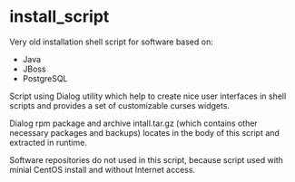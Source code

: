 # install_script
Very old installation shell script for software based on:
* Java 
* JBoss
* PostgreSQL

Script using Dialog utility which help to create nice user interfaces in shell scripts and provides a set of customizable curses widgets.

Dialog rpm package and archive intall.tar.gz (which contains other necessary packages and backups) locates in the body of this script and extracted in runtime.

Software repositories do not used in this script, because script used with minial CentOS install and without Internet access. 
